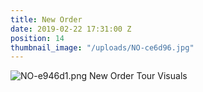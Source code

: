 ```yaml
---
title: New Order
date: 2019-02-22 17:31:00 Z
position: 14
thumbnail_image: "/uploads/NO-ce6d96.jpg"
---
```


![NO-e946d1.png](/uploads/NO-e946d1.png)
New Order Tour Visuals